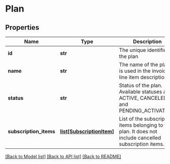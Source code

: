# Plan

## Properties
Name | Type | Description | Notes
------------ | ------------- | ------------- | -------------
**id** | **str** | The unique identifier of the plan | 
**name** | **str** | The name of the plan. It is used in the invoice line item description.  | 
**status** | **str** | Status of the plan. Available statuses are ACTIVE, CANCELED, and PENDING_ACTIVATION.  | 
**subscription_items** | [**list[SubscriptionItem]**](SubscriptionItem.md) | List of the subscription items belonging to the plan. It does not include cancelled subscription items.  | 

[[Back to Model list]](../README.md#documentation-for-models) [[Back to API list]](../README.md#documentation-for-api-endpoints) [[Back to README]](../README.md)



